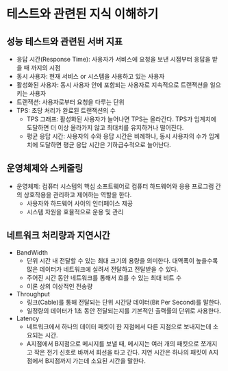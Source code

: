 # 테스트와 관련된 지식 이해하기

## 성능 테스트와 관련된 서버 지표

 - 응답 시간(Response Time): 사용자가 서비스에 요청을 보낸 시점부터 응답을 받을 때 까지의 시점
 - 동시 사용자: 현재 서비스 or 시스템을 사용하고 있는 사용자
 - 활성화된 사용자: 동시 사용자 안에 포함되는 사용자로 지속적으로 트랜잭션을 일으키는 사용자
 - 트랜잭션: 사용자로부터 요청을 다루는 단위
 - TPS: 초당 처리가 완료된 트랜잭션의 수
    - TPS 그래프: 활성화된 사용자가 늘어나면 TPS는 올라간다. TPS가 임계치에 도달하면 더 이상 올라가지 않고 최대치를 유지하거나 떨어진다.
    - 평균 응답 시간: 사용자의 수와 응답 시간은 비례하나, 동시 사용자의 수가 임계치에 도달하면 평균 응답 시간은 기하급수적으로 늘어난다.

## 운영체제와 스케줄링

 - 운영체제: 컴퓨터 시스템의 핵심 소프트웨어로 컴퓨터 하드웨어와 응용 프로그램 간의 상호작용을 관리하고 제어하는 역할을 한다.
    - 사용자와 하드웨어 사이의 인터페이스 제공
    - 시스템 자원을 효율적으로 운용 및 관리

## 네트워크 처리량과 지연시간

 - BandWidth
    - 단위 시간 내 전달할 수 있는 최대 크기의 용량을 의미한다. 대역폭이 높을수록 많은 데이터가 네트워크에 실려서 전달하고 전달받을 수 있다. 
    - 주어진 시간 동안 네트워크를 통해서 흐를 수 있는 최대 비트 수
    - 이론 상의 이상적인 전송량
 - Throughput
    - 링크(Cable)를 통해 전달되는 단위 시간당 데이터(Bit Per Second)를 말한다.
    - 일정량의 데이터가 1초 동안 전달되는지를 기본적인 출력률의 단위로 사용한다.
 - Latency
    - 네트워크에서 하나의 데이터 패킷이 한 지점에서 다른 지점으로 보내지는데 소요되는 시간.
    - A지점에서 B지점으로 메시지를 보낼 때, 메시지는 여러 개의 패킷으로 쪼개지고 작은 전기 신호로 바껴서 회선을 타고 간다. 지연 시간은 하나의 패킷이 A지점에서 B지점까지 가는데 소요된 시간을 말한다.


